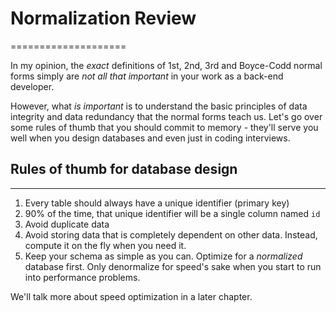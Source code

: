 # Normalization Review
====================

In my opinion, the _exact_ definitions of 1st, 2nd, 3rd and Boyce-Codd normal forms simply are _not all that important_ in your work as a back-end developer.

However, what _is important_ is to understand the basic principles of data integrity and data redundancy that the normal forms teach us. Let's go over some rules of thumb that you should commit to memory - they'll serve you well when you design databases and even just in coding interviews.

## Rules of thumb for database design
----------------------------------

1.  Every table should always have a unique identifier (primary key)
2.  90% of the time, that unique identifier will be a single column named `id`
3.  Avoid duplicate data
4.  Avoid storing data that is completely dependent on other data. Instead, compute it on the fly when you need it.
5.  Keep your schema as simple as you can. Optimize for a _normalized_ database first. Only denormalize for speed's sake when you start to run into performance problems.

We'll talk more about speed optimization in a later chapter.